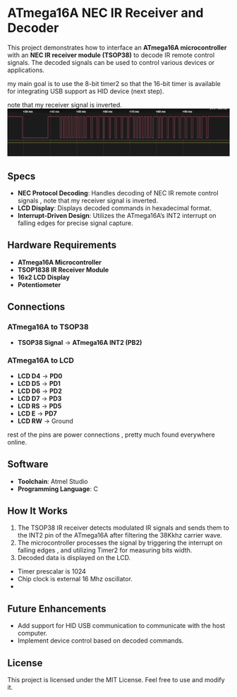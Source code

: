 # ATmega16A NEC IR Receiver and Decoder

This project demonstrates how to interface an **ATmega16A microcontroller** with an **NEC IR receiver module (TSOP38)** to decode IR remote control signals. The decoded signals can be used to control various devices or applications.

my main goal is to use the 8-bit timer2 so that the 16-bit timer is available for integrating USB support as HID device (next step).

note that my receiver signal is inverted.
![Logic analyzer output for my actual IR signal](https://github.com/Mahmoussam/atmega16-NEC-receiver-/blob/master/logic_NEC.png)
## Specs
- **NEC Protocol Decoding**: Handles decoding of NEC IR remote control signals , note that my receiver signal is inverted.
- **LCD Display**: Displays decoded commands in hexadecimal format.
- **Interrupt-Driven Design**: Utilizes the ATmega16A’s INT2 interrupt on falling edges for precise signal capture.

## Hardware Requirements
- **ATmega16A Microcontroller**
- **TSOP1838 IR Receiver Module**
- **16x2 LCD Display**
- **Potentiometer**

## Connections
### ATmega16A to TSOP38
- **TSOP38 Signal** → **ATmega16A INT2 (PB2)**

### ATmega16A to LCD
- **LCD D4** → **PD0**
- **LCD D5** → **PD1**
- **LCD D6** → **PD2**
- **LCD D7** → **PD3**
- **LCD RS** → **PD5**
- **LCD E** → **PD7**
- **LCD RW** → Ground

rest of the pins are power connections , pretty much found everywhere online.

## Software
- **Toolchain**: Atmel Studio
- **Programming Language**: C

## How It Works
1. The TSOP38 IR receiver detects modulated IR signals and sends them to the INT2 pin of the ATmega16A after filtering the 38Kkhz carrier wave.
2. The microcontroller processes the signal by triggering the interrupt on falling edges , and utilizing Timer2 for measuring bits width.
3. Decoded data is displayed on the LCD.
- Timer prescalar is 1024
- Chip clock is external 16 Mhz oscillator.
- 
## Future Enhancements
- Add support for HID USB communication to communicate with the host computer.
- Implement device control based on decoded commands.

## License
This project is licensed under the MIT License. Feel free to use and modify it.


